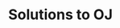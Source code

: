 ---
linktitle: "Solutions to OJ"
weight: 1

title: "Solutions to OJ"
draft: false
type: docs

menu:
    oj-solutions:
        name: Overview
        weight: 1

view: 3

---
